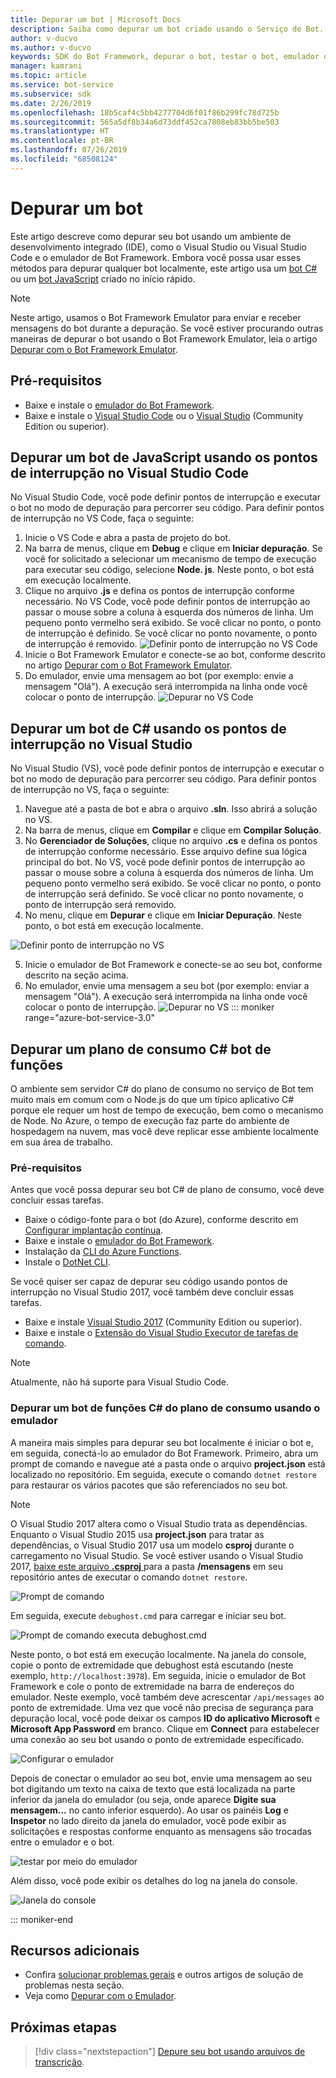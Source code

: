 ```yaml
---
title: Depurar um bot | Microsoft Docs
description: Saiba como depurar um bot criado usando o Serviço de Bot.
author: v-ducvo
ms.author: v-ducvo
keywords: SDK do Bot Framework, depurar o bot, testar o bot, emulador do bot, emulador
manager: kamrani
ms.topic: article
ms.service: bot-service
ms.subservice: sdk
ms.date: 2/26/2019
ms.openlocfilehash: 18b5caf4c5bb4277704d6f01f86b299fc78d725b
ms.sourcegitcommit: 565a5df8b34a6d73ddf452ca7808eb83bb5be503
ms.translationtype: HT
ms.contentlocale: pt-BR
ms.lasthandoff: 07/26/2019
ms.locfileid: "68508124"
---
```

# <a name="debug-a-bot"></a>Depurar um bot

Este artigo descreve como depurar seu bot usando um ambiente de desenvolvimento integrado (IDE), como o Visual Studio ou Visual Studio Code e o emulador de Bot Framework. Embora você possa usar esses métodos para depurar qualquer bot localmente, este artigo usa um [bot C#](~/dotnet/bot-builder-dotnet-sdk-quickstart.md) ou um [bot JavaScript](~/javascript/bot-builder-javascript-quickstart.md) criado no início rápido.

> [!NOTE]
> Neste artigo, usamos o Bot Framework Emulator para enviar e receber mensagens do bot durante a depuração. Se você estiver procurando outras maneiras de depurar o bot usando o Bot Framework Emulator, leia o artigo [Depurar com o Bot Framework Emulator](https://docs.microsoft.com/en-us/azure/bot-service/bot-service-debug-emulator?view=azure-bot-service-4.0). 

## <a name="prerequisites"></a>Pré-requisitos 
- Baixe e instale o [emulador do Bot Framework](https://aka.ms/Emulator-wiki-getting-started).
- Baixe e instale o [Visual Studio Code](https://code.visualstudio.com) ou o [Visual Studio](https://www.visualstudio.com/downloads) (Community Edition ou superior).

<!-- ### Debug a JavaScript bot using command-line and emulator

To run a JavaScript bot using the command line and testing the bot with the emulator, do the following:
1. From the command line, change directory to your bot project directory.
1. Start the bot by running the command **node app.js**.
1. Start the emulator and connect to the bot's endpoint (e.g.: **http://localhost:3978/api/messages**). If this is the first time you are running 
the bot then click **File > New Bot** and follow the instructions on screen. Otherwise, click **File > Open Bot** to open an existing bot. 
Since this bot is running locally on your computer, you can leave the **MicrosoftAppId** and **MicrosoftAppPassword** fields blank. 
For more information, see [Debug with the Emulator](bot-service-debug-emulator.md).
1. From the emulator, send your bot a message (e.g.: send the message "Hi"). 
1. Use the **Inspector** and **Log** panels on the right side of the emulator window to debug your bot. For example, clicking on any of the messages bubble (e.g.: the "Hi" message bubble in the screenshot below) will show you the detail of that message in the **Inspector** panel. You can use it to view requests and responses as messages are exchanged between the emulator and the bot. Alternatively, you can click on any of the linked text in the **Log** panel to view the details in the **Inspector** panel.


   ![Inspector panel on the Emulator](~/media/bot-service-debug-bot/emulator_inspector.png) -->

## <a name="debug-a-javascript-bot-using-breakpoints-in-visual-studio-code"></a>Depurar um bot de JavaScript usando os pontos de interrupção no Visual Studio Code

No Visual Studio Code, você pode definir pontos de interrupção e executar o bot no modo de depuração para percorrer seu código. Para definir pontos de interrupção no VS Code, faça o seguinte:

1. Inicie o VS Code e abra a pasta de projeto do bot.
2. Na barra de menus, clique em **Debug** e clique em **Iniciar depuração**. Se você for solicitado a selecionar um mecanismo de tempo de execução para executar seu código, selecione **Node. js**. Neste ponto, o bot está em execução localmente. 
3. Clique no arquivo **.js** e defina os pontos de interrupção conforme necessário. No VS Code, você pode definir pontos de interrupção ao passar o mouse sobre a coluna à esquerda dos números de linha. Um pequeno ponto vermelho será exibido. Se você clicar no ponto, o ponto de interrupção é definido. Se você clicar no ponto novamente, o ponto de interrupção é removido.
   ![Definir ponto de interrupção no VS Code](~/media/bot-service-debug-bot/breakpoint-set.png)
4. Inicie o Bot Framework Emulator e conecte-se ao bot, conforme descrito no artigo [Depurar com o Bot Framework Emulator](https://docs.microsoft.com/en-us/azure/bot-service/bot-service-debug-emulator?view=azure-bot-service-4.0). 
5. Do emulador, envie uma mensagem ao bot (por exemplo: envie a mensagem "Olá"). A execução será interrompida na linha onde você colocar o ponto de interrupção.
   ![Depurar no VS Code](~/media/bot-service-debug-bot/breakpoint-caught.png)

## <a name="debug-a-c-bot-using-breakpoints-in-visual-studio"></a>Depurar um bot de C# usando os pontos de interrupção no Visual Studio

No Visual Studio (VS), você pode definir pontos de interrupção e executar o bot no modo de depuração para percorrer seu código. Para definir pontos de interrupção no VS, faça o seguinte:

1. Navegue até a pasta de bot e abra o arquivo **.sln**. Isso abrirá a solução no VS.
2. Na barra de menus, clique em **Compilar** e clique em **Compilar Solução**.
3. No **Gerenciador de Soluções**, clique no arquivo **.cs** e defina os pontos de interrupção conforme necessário. Esse arquivo define sua lógica principal do bot. No VS, você pode definir pontos de interrupção ao passar o mouse sobre a coluna à esquerda dos números de linha. Um pequeno ponto vermelho será exibido. Se você clicar no ponto, o ponto de interrupção será definido. Se você clicar no ponto novamente, o ponto de interrupção será removido.
4. No menu, clique em **Depurar** e clique em **Iniciar Depuração**. Neste ponto, o bot está em execução localmente. 

<!--
   > [!NOTE]
   > If you get the "Value cannot be null" error, check to make sure your **Table Storage** setting is valid.
   > The **EchoBot** is default to using **Table Storage**. To use Table Storage in your bot, you need the table *name* and *key*. If you do not have a Table Storage instance ready, you can create one or for testing purposes, you can comment out the code that uses **TableBotDataStore** and uncomment the line of code that uses **InMemoryDataStore**. The **InMemoryDataStore** is intended for testing and prototyping only.
-->
   ![Definir ponto de interrupção no VS](~/media/bot-service-debug-bot/breakpoint-set-vs.png)

5. Inicie o emulador de Bot Framework e conecte-se ao seu bot, conforme descrito na seção acima. 
6. No emulador, envie uma mensagem a seu bot (por exemplo: enviar a mensagem "Olá"). A execução será interrompida na linha onde você colocar o ponto de interrupção.
   ![Depurar no VS](~/media/bot-service-debug-bot/breakpoint-caught-vs.png)
::: moniker range="azure-bot-service-3.0" 

## <a id="debug-csharp-serverless"></a> Depurar um plano de consumo C\# bot de funções

O ambiente sem servidor C\# do plano de consumo no serviço de Bot tem muito mais em comum com o Node.js do que um típico aplicativo C\# porque ele requer um host de tempo de execução, bem como o mecanismo de Node. No Azure, o tempo de execução faz parte do ambiente de hospedagem na nuvem, mas você deve replicar esse ambiente localmente em sua área de trabalho. 

### <a name="prerequisites"></a>Pré-requisitos

Antes que você possa depurar seu bot C# de plano de consumo, você deve concluir essas tarefas.

- Baixe o código-fonte para o bot (do Azure), conforme descrito em [Configurar implantação contínua](bot-service-continuous-deployment.md).
- Baixe e instale o [emulador do Bot Framework](https://aka.ms/Emulator-wiki-getting-started).
- Instalação da <a href="https://www.npmjs.com/package/azure-functions-cli" target="_blank">CLI do Azure Functions</a>.
- Instale o <a href="https://github.com/dotnet/cli" target="_blank">DotNet CLI</a>.
  
Se você quiser ser capaz de depurar seu código usando pontos de interrupção no Visual Studio 2017, você também deve concluir essas tarefas.
  
- Baixe e instale <a href="https://www.visualstudio.com/downloads/" target="_blank">Visual Studio 2017</a> (Community Edition ou superior).
- Baixe e instale o <a href="https://visualstudiogallery.msdn.microsoft.com/e6bf6a3d-7411-4494-8a1e-28c1a8c4ce99" target="_blank">Extensão do Visual Studio Executor de tarefas de comando</a>.

> [!NOTE]
> Atualmente, não há suporte para Visual Studio Code.

### <a name="debug-a-consumption-plan-c-functions-bot-using-the-emulator"></a>Depurar um bot de funções C# do plano de consumo usando o emulador

A maneira mais simples para depurar seu bot localmente é iniciar o bot e, em seguida, conectá-lo ao emulador do Bot Framework. 
Primeiro, abra um prompt de comando e navegue até a pasta onde o arquivo **project.json** está localizado no repositório. Em seguida, execute o comando `dotnet restore` para restaurar os vários pacotes que são referenciados no seu bot.

> [!NOTE]
> O Visual Studio 2017 altera como o Visual Studio trata as dependências. Enquanto o Visual Studio 2015 usa **project.json** para tratar as dependências, o Visual Studio 2017 usa um modelo **csproj** durante o carregamento no Visual Studio. Se você estiver usando o Visual Studio 2017, <a href="https://aka.ms/bf-debug-project">baixe este arquivo **.csproj** </a> para a pasta **/mensagens** em seu repositório antes de executar o comando `dotnet restore`.

![Prompt de comando](~/media/bot-service-debug-bot/csharp-azureservice-debug-envconfig.png)

Em seguida, execute `debughost.cmd` para carregar e iniciar seu bot. 

![Prompt de comando executa debughost.cmd](~/media/bot-service-debug-bot/csharp-azureservice-debug-debughost.png)

Neste ponto, o bot está em execução localmente. Na janela do console, copie o ponto de extremidade que debughost está escutando (neste exemplo, `http://localhost:3978`). Em seguida, inicie o emulador de Bot Framework e cole o ponto de extremidade na barra de endereços do emulador. Neste exemplo, você também deve acrescentar `/api/messages` ao ponto de extremidade. Uma vez que você não precisa de segurança para depuração local, você pode deixar os campos **ID do aplicativo Microsoft** e **Microsoft App Password** em branco. Clique em **Connect** para estabelecer uma conexão ao seu bot usando o ponto de extremidade especificado.

![Configurar o emulador](~/media/bot-service-debug-bot/mac-azureservice-emulator-config.png)

Depois de conectar o emulador ao seu bot, envie uma mensagem ao seu bot digitando um texto na caixa de texto que está localizada na parte inferior da janela do emulador (ou seja, onde aparece **Digite sua mensagem...**  no canto inferior esquerdo). Ao usar os painéis **Log** e **Inspetor** no lado direito da janela do emulador, você pode exibir as solicitações e respostas conforme enquanto as mensagens são trocadas entre o emulador e o bot.

![testar por meio do emulador](~/media/bot-service-debug-bot/mac-azureservice-debug-emulator.png)

Além disso, você pode exibir os detalhes do log na janela do console.

![Janela do console](~/media/bot-service-debug-bot/csharp-azureservice-debug-debughostlogging.png)

::: moniker-end

## <a name="additional-resources"></a>Recursos adicionais

- Confira [solucionar problemas gerais](bot-service-troubleshoot-bot-configuration.md) e outros artigos de solução de problemas nesta seção.
- Veja como [Depurar com o Emulador](bot-service-debug-emulator.md).

## <a name="next-steps"></a>Próximas etapas

> [!div class="nextstepaction"]
> [Depure seu bot usando arquivos de transcrição](v4sdk/bot-builder-debug-transcript.md).
